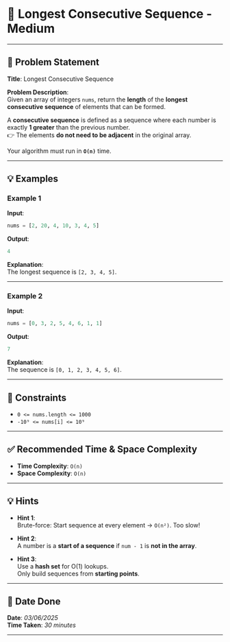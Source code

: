 
# 🧮 Longest Consecutive Sequence - Medium

---

## 📌 Problem Statement

**Title**: Longest Consecutive Sequence

**Problem Description**:  
Given an array of integers `nums`, return the **length** of the **longest consecutive sequence** of elements that can be formed.

A **consecutive sequence** is defined as a sequence where each number is exactly **1 greater** than the previous number.  
👉 The elements **do not need to be adjacent** in the original array.

Your algorithm must run in **`O(n)`** time.

---

## 💡 Examples

### Example 1  
**Input**:  
```python
nums = [2, 20, 4, 10, 3, 4, 5]
```

**Output**:  
```python
4
```

**Explanation**:  
The longest sequence is `[2, 3, 4, 5]`.

---

### Example 2  
**Input**:  
```python
nums = [0, 3, 2, 5, 4, 6, 1, 1]
```

**Output**:  
```python
7
```

**Explanation**:  
The sequence is `[0, 1, 2, 3, 4, 5, 6]`.

---

## 📎 Constraints

- `0 <= nums.length <= 1000`  
- `-10⁹ <= nums[i] <= 10⁹`

---

## ✅ Recommended Time & Space Complexity

- **Time Complexity**: `O(n)`  
- **Space Complexity**: `O(n)`

---

## 💡 Hints

- **Hint 1**:  
  Brute-force: Start sequence at every element → `O(n²)`. Too slow!

- **Hint 2**:  
  A number is a **start of a sequence** if `num - 1` is **not in the array**.

- **Hint 3**:  
  Use a **hash set** for O(1) lookups.  
  Only build sequences from **starting points**.

---

## 📅 Date Done

**Date**: *03/06/2025*  
**Time Taken**: *30 minutes*

---